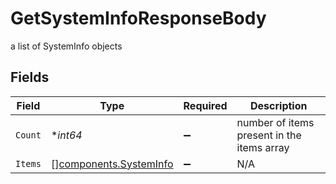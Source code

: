 # GetSystemInfoResponseBody

a list of SystemInfo objects


## Fields

| Field                                                            | Type                                                             | Required                                                         | Description                                                      |
| ---------------------------------------------------------------- | ---------------------------------------------------------------- | ---------------------------------------------------------------- | ---------------------------------------------------------------- |
| `Count`                                                          | **int64*                                                         | :heavy_minus_sign:                                               | number of items present in the items array                       |
| `Items`                                                          | [][components.SystemInfo](../../models/components/systeminfo.md) | :heavy_minus_sign:                                               | N/A                                                              |